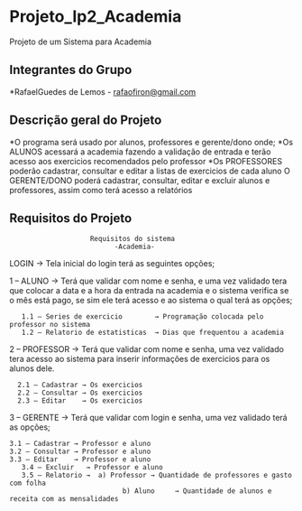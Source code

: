 # Projeto_Ip2_Academia
 Projeto de um Sistema para Academia
 
## Integrantes do Grupo
*RafaelGuedes de Lemos - rafaofiron@gmail.com

## Descrição geral do Projeto
*O programa será usado por alunos, professores e gerente/dono onde;
*Os ALUNOS acessará a academia fazendo a validação de entrada e terão acesso aos exercicios recomendados pelo professor
*Os PROFESSORES poderão cadastrar, consultar e editar a listas de exercicios de cada aluno
O GERENTE/DONO poderá cadastrar, consultar, editar e excluir alunos e professores, assim como terá acesso a relatórios

## Requisitos do Projeto
                        Requisitos do sistema 
                              -Academia-

LOGIN → Tela inicial do login terá as seguintes opções;

1 – ALUNO → Terá que validar com nome e senha, e uma vez validado tera que colocar 
            a data e a hora da entrada na academia e o sistema verifica se o mês 
            está pago, se sim ele terá acesso e ao sistema o qual terá as opções;

	   1.1 – Series de exercicio        → Programação colocada pelo professor no sistema
	   1.2 – Relatorio de estatisticas  → Dias que frequentou a academia

2 – PROFESSOR → Terá que validar com nome e senha, uma vez validado tera acesso ao 
                sistema para inserir informações de exercicios para os alunos dele.

 	  2.1 – Cadastrar → Os exercicios
 	  2.2 – Consultar → Os exercicios
 	  2.3 – Editar    → Os exercicios

3 – GERENTE → Terá que validar com login e senha, uma vez validado terá as opções;

   	3.1 – Cadastrar → Professor e aluno
   	3.2 – Consultar → Professor e aluno
   	3.3 – Editar    → Professor e aluno
	   3.4 – Excluir   → Professor e aluno
	   3.5 – Relatorio →  a) Professor → Quantidade de professores e gasto com folha
		        	            b) Aluno     → Quantidade de alunos e receita com as mensalidades
